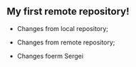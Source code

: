 ## My first remote repository!

* Changes from local repository;

* Changes from remote repository;

* Changes foerm Sergei
